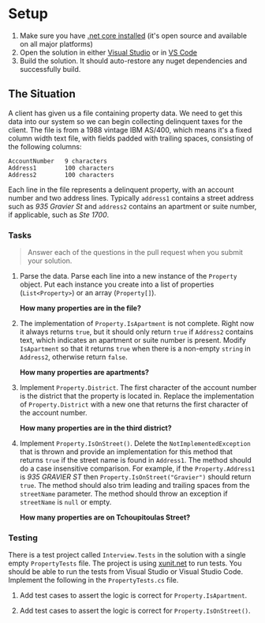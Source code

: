 # Setup

1. Make sure you have [.net core installed](https://www.microsoft.com/net/core) (it's open source and available on all major platforms)
2. Open the solution in either [Visual Studio](https://www.visualstudio.com/) or in [VS Code](https://code.visualstudio.com/)
3. Build the solution. It should auto-restore any nuget dependencies and successfully build.

## The Situation

A client has given us a file containing property data. We need to get this data into our system so we can begin collecting delinquent taxes for the client. The file is from a 1988 vintage IBM AS/400, which means it's a fixed column width text file, with fields padded with trailing spaces, consisting of the following columns:

```
AccountNumber	9 characters
Address1		100 characters
Address2		100 characters
```

Each line in the file represents a delinquent property, with an account number and two address lines. Typically `address1` contains a street address such as _935 Gravier St_ and `address2` contains an apartment or suite number, if applicable, such as _Ste 1700_.

### Tasks

> Answer each of the questions in the pull request when you submit your solution.

1.	Parse the data. Parse each line into a new instance of the `Property` object. Put each instance you create into a list of properties (`List<Property>`) or an array (`Property[]`).

	**How many properties are in the file?**

2.	The implementation of `Property.IsApartment` is not complete. Right now it always returns `true`, but it should only return `true` if `Address2` contains text, which indicates an apartment or suite number is present. Modify `IsApartment` so that it returns `true` when there is a non-empty `string` in `Address2`, otherwise return `false`.

	**How many properties are apartments?**

3.	Implement `Property.District`. The first character of the account number is the district that the property is located in. Replace the implementation of `Property.District` with a new one that returns the first character of the account number.

	**How many properties are in the third district?**

4.	Implement `Property.IsOnStreet()`. Delete the `NotImplementedException` that is thrown and provide an implementation for this method that returns `true` if the street name is found in `Address1`. The method should do a case insensitive comparison. For example, if the `Property.Address1` is _935 GRAVIER ST_ then `Property.IsOnStreet("Gravier")` should return `true`. The method should also trim leading and trailing spaces from the `streetName` parameter. The method should throw an exception if `streetName` is `null` or empty.

	**How many properties are on Tchoupitoulas Street?**

### Testing

There is a test project called `Interview.Tests` in the solution with a single empty `PropertyTests` file. The project is using [xunit.net](https://xunit.github.io/) to run tests. You should be able to run the tests from Visual Studio or Visual Studio Code. Implement the following in the `PropertyTests.cs` file.

1. Add test cases to assert the logic is correct for `Property.IsApartment`.

2. Add test cases to assert the logic is correct for `Property.IsOnStreet()`.
